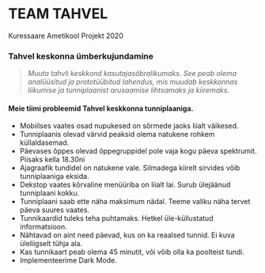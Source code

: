 # TEAM TAHVEL
Kuressaare Ametikool Projekt 2020

### Tahvel keskonna ümberkujundamine

> _Muuta tahvli keskkond kasutajasõbralikumaks. See peab olema analüüsitud ja prototüübitud lahendus, mis muudab keskkonnas liikumise ja tunniplaanist arusaamise lihtsamaks ja kiiremaks._

#### Meie tiimi probleemid Tahvel keskkonna tunniplaaniga.

- Mobiilses vaates osad nupukesed on sõrmede jaoks liialt väikesed.
- Tunniplaanis olevad värvid peaksid olema natukene rohkem küllaldasemad.
- Päevases õppes olevad õppegruppidel pole vaja kogu päeva spektrumit. Piisaks kella 18.30ni
- Ajagraafik tundidel on natukene vale. Silmadega kiirelt sirvides võib tunniplaaniga eksida.
- Dekstop vaates kõrvaline menüüriba on liialt lai.  Surub ülejäänud tunniplaani kokku.
- Tunniplaani saab ette näha maksimum nädal. Teeme valiku näha tervet päeva suures vaates.
- Tunnikaardid tuleks teha puhtamaks. Hetkel üle-küllustatud informatsioon.
- Nähtavad on aint need päevad, kus on ka reaalsed tunnid. Ei kuva üleliigselt tühja ala.
- Kas tunnikaart peab olema 45 minutit, või võib olla ka poolteist tundi.
- Implementeerime Dark Mode.
